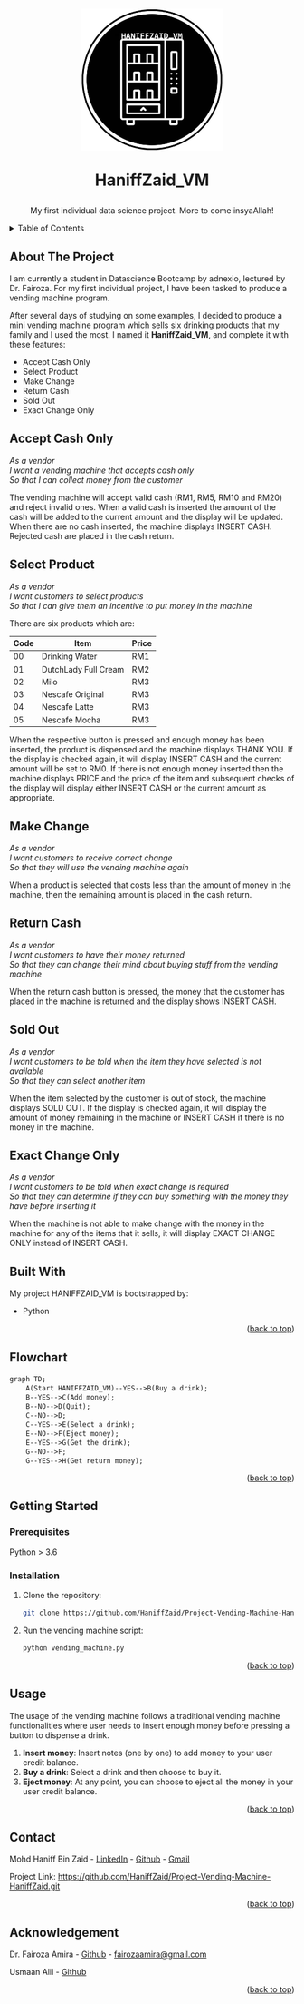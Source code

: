 <a name="readme-top"></a>

  <h1 align="center"><a href="https://github.com/HaniffZaid/Project-Vending-Machine-HaniffZaid.git">
    <img src="HaniffZaid_VM.png" alt="Logo" width="250" height="250">
  </a>

  HaniffZaid_VM</h1>
   <p align="center">
    My first individual data science project. More to come insyaAllah!
    <br />
  </p>

<!-- TABLE OF CONTENTS -->
<details>
  <summary>Table of Contents</summary>
  <ol>
    <li>
      <a href="#about-the-project">About The Project</a>
      <ul>
        <li><a href="#built-with">Built With</a></li>
        <li><a href="#flowchart">Flowchart</a></li>
      </ul>
    </li>
    <li>
      <a href="#getting-started">Getting Started</a>
      <ul>
        <li><a href="#prerequisites">Prerequisites</a></li>
        <li><a href="#installation">Installation</a></li>
      </ul>
    </li>
    <li><a href="#usage">Usage</a></li>
    <li><a href="#contact">Contact</a></li>
    <li><a href="#acknowledgement">Acknowledgement</a></li>
  </ol>
</details>


<!-- About The Projects -->
## About The Project

I am currently a student in Datascience Bootcamp by adnexio, lectured by Dr. Fairoza. For my first individual project, I have been tasked to produce a vending machine program.

After several days of studying on some examples, I decided to produce a mini vending machine program which sells six drinking products that my family and I used the most. I named it **HaniffZaid_VM**, and complete it with these features:
- Accept Cash Only
- Select Product
- Make Change
- Return Cash
- Sold Out
- Exact Change Only

Accept Cash Only
----------------
  
_As a vendor_  
_I want a vending machine that accepts cash only_  
_So that I can collect money from the customer_  

The vending machine will accept valid cash (RM1, RM5, RM10 and RM20) and reject invalid ones.  When a
valid cash is inserted the amount of the cash will be added to the current amount and the display will be updated.
When there are no cash inserted, the machine displays INSERT CASH.  Rejected cash are placed in the cash return.

Select Product
--------------

_As a vendor_  
_I want customers to select products_  
_So that I can give them an incentive to put money in the machine_  

There are six products which are: 

| Code  | Item | Price |
| ------------- | ------------- | ------------- |
| 00  | Drinking Water  | RM1  |
| 01  | DutchLady Full Cream  | RM2  |
| 02  | Milo  | RM3  |
| 03  | Nescafe Original  | RM3  |
| 04  | Nescafe Latte  | RM3  |
| 05  | Nescafe Mocha  | RM3  |

When the respective button is pressed and enough money has been inserted, the product is dispensed and the machine displays THANK YOU.  If the display is
checked again, it will display INSERT CASH and the current amount will be set to RM0.  If there is not enough money
inserted then the machine displays PRICE and the price of the item and subsequent checks of the display will display
either INSERT CASH or the current amount as appropriate.

Make Change
-----------

_As a vendor_  
_I want customers to receive correct change_  
_So that they will use the vending machine again_  

When a product is selected that costs less than the amount of money in the machine, then the remaining amount is placed
in the cash return.

Return Cash
-----------

_As a vendor_  
_I want customers to have their money returned_  
_So that they can change their mind about buying stuff from the vending machine_  

When the return cash button is pressed, the money that the customer has placed in the machine is returned and the display shows
INSERT CASH.

Sold Out
--------

_As a vendor_  
_I want customers to be told when the item they have selected is not available_  
_So that they can select another item_  

When the item selected by the customer is out of stock, the machine displays SOLD OUT.  If the display is checked again,
it will display the amount of money remaining in the machine or INSERT CASH if there is no money in the machine.

Exact Change Only
-----------------

_As a vendor_  
_I want customers to be told when exact change is required_  
_So that they can determine if they can buy something with the money they have before inserting it_  

When the machine is not able to make change with the money in the machine for any of the items that it sells, it will
display EXACT CHANGE ONLY instead of INSERT CASH.

## Built With

My project HANIFFZAID_VM is bootstrapped by:

* Python

<p align="right">(<a href="#readme-top">back to top</a>)</p>

## Flowchart

```mermaid
graph TD;
    A(Start HANIFFZAID_VM)--YES-->B(Buy a drink);
    B--YES-->C(Add money);
    B--NO-->D(Quit);
    C--NO-->D;
    C--YES-->E(Select a drink);
    E--NO-->F(Eject money);
    E--YES-->G(Get the drink);
    G--NO-->F;
    G--YES-->H(Get return money);
```
<p align="right">(<a href="#readme-top">back to top</a>)</p>

<!-- GETTING STARTED -->
## Getting Started

### Prerequisites
Python > 3.6 

### Installation

1. Clone the repository:

    ```bash
    git clone https://github.com/HaniffZaid/Project-Vending-Machine-HaniffZaid.git
    ```

2. Run the vending machine script:

    ```bash
    python vending_machine.py
    ```

<p align="right">(<a href="#readme-top">back to top</a>)</p>


<!-- USAGE -->
## Usage

The usage of the vending machine follows a traditional vending machine functionalities where user needs to insert enough money before pressing a button to dispense a drink.

1. **Insert money**: Insert notes (one by one) to add money to your user credit balance.
2. **Buy a drink**: Select a drink and then choose to buy it. 
3. **Eject money**: At any point, you can choose to eject all the money in your user credit balance. 

<p align="right">(<a href="#readme-top">back to top</a>)</p>


<!-- CONTACT -->
## Contact

Mohd Haniff Bin Zaid - [LinkedIn](https://www.linkedin.com/in/HaniffZaid) - [Github](https://github.com/HaniffZaid) - [Gmail](mailto:anipzaid@gmail.com)

Project Link: https://github.com/HaniffZaid/Project-Vending-Machine-HaniffZaid.git

<p align="right">(<a href="#readme-top">back to top</a>)</p>


<!-- ACKNOWLEDGEMENT -->
## Acknowledgement

Dr. Fairoza Amira - [Github](https://github.com/FairozaAmira) - fairozaamira@gmail.com

Usmaan Alii - [Github](https://github.com/usmaanalii/vending-machine.git)

<p align="right">(<a href="#readme-top">back to top</a>)</p>

